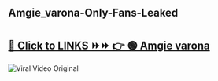 
 ## Amgie_varona-Only-Fans-Leaked

# <h2><a href="https://clipsfans.com/Amgie_varona&ref=git">🔗 Click to LINKS ⏩⏩ 👉 🟢 Amgie varona </a></h2>

<a href="https://clipsfans.com/Amgie_varona&ref=git" rel="nofollow" data-target="animated-image.originalLink"><img src="https://i.ibb.co.com/xMMVF88/686577567.gif" alt="Viral Video Original" style="max-width: 100%; display: inline-block;" data-target="animated-image.originalImage"></a>
